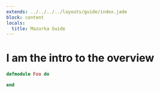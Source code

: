 ```yaml
---
extends: ../../../../layouts/guide/index.jade
block: content
locals:
  title: Mazurka Guide
---
```


# I am the intro to the overview

```elixir
defmodule Foo do

end
```
